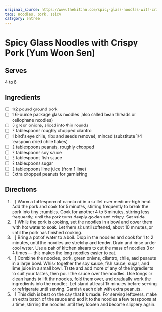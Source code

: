 ```yaml
---
original_source: https://www.thekitchn.com/spicy-glass-noodles-with-crispy-pork-yum-woon-sen-23580556
tags: noodles, pork, spicy
category: entree
---
```

# Spicy Glass Noodles with Crispy Pork (Yum Woon Sen)

## Serves
4 to 6

## Ingredients

- [ ] 1/2 pound ground pork
- [ ] 1 6-ounce package glass noodles (also called bean threads or cellophane noodles)
- [ ] 3 green onions, sliced into thin rounds
- [ ] 2 tablespoons roughly chopped cilantro
- [ ] 1 bird's eye chile, ribs and seeds removed, minced (substitute 1/4 teaspoon dried chile flakes)
- [ ] 2 tablespoons peanuts, roughly chopped
- [ ] 2 tablespoons soy sauce
- [ ] 2 tablespoons fish sauce
- [ ] 2 tablespoons sugar
- [ ] 2 tablespoons lime juice (from 1 lime)
- [ ] Extra chopped peanuts for garnishing

## Directions

1. [ ] Warm a tablespoon of canola oil in a skillet over medium-high heat. Add the pork and cook for 5 minutes, stirring frequently to break the pork into tiny crumbles. Cook for another 4 to 5 minutes, stirring less frequently, until the pork turns deeply golden and crispy. Set aside.
2. [ ] While the pork is cooking, set the noodles in a bowl and cover them with hot water to soak. Let them sit until softened, about 10 minutes, or until the pork has finished cooking.
3. [ ] Bring a pot of water to a boil. Drop in the noodles and cook for 1 to 2 minutes, until the noodles are stretchy and tender. Drain and rinse under cool water. Use a pair of kitchen shears to cut the mass of noodles 3 or 4 times — this makes the long noodles easier to eat.
4. [ ] Combine the noodles, pork, green onions, cilantro, chile, and peanuts in a large bowl. Whisk together the soy sauce, fish sauce, sugar, and lime juice in a small bowl. Taste and add more of any of the ingredients to suit your tastes, then pour the sauce over the noodles. Use tongs or clean hands to lift the noodles, fold them over, and gradually work the ingredients into the noodles. Let stand at least 15 minutes before serving or refrigerate until serving. Garnish each dish with extra peanuts.
5. [ ] This dish is best on the day that it's made. For serving leftovers, make an extra batch of the sauce and add it to the noodles a few teaspoons at a time, stirring the noodles until they loosen and become slippery again.
